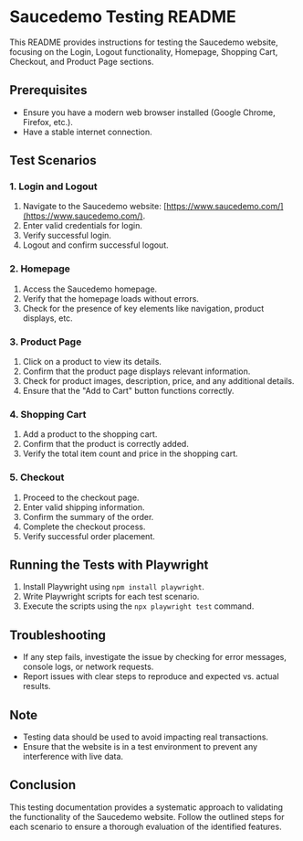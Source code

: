 # Saucedemo Testing README
 
This README provides instructions for testing the Saucedemo website, focusing on the Login, Logout functionality, Homepage, Shopping Cart, Checkout, and Product Page sections.
 
## Prerequisites
- Ensure you have a modern web browser installed (Google Chrome, Firefox, etc.).
- Have a stable internet connection.
 
## Test Scenarios
 
### 1. Login and Logout
1. Navigate to the Saucedemo website: [https://www.saucedemo.com/](https://www.saucedemo.com/).
2. Enter valid credentials for login.
3. Verify successful login.
4. Logout and confirm successful logout.
 
### 2. Homepage
1. Access the Saucedemo homepage.
2. Verify that the homepage loads without errors.
3. Check for the presence of key elements like navigation, product displays, etc.
 
### 3. Product Page
1. Click on a product to view its details.
2. Confirm that the product page displays relevant information.
3. Check for product images, description, price, and any additional details.
4. Ensure that the "Add to Cart" button functions correctly.
 
### 4. Shopping Cart
1. Add a product to the shopping cart.
2. Confirm that the product is correctly added.
3. Verify the total item count and price in the shopping cart.
 
### 5. Checkout
1. Proceed to the checkout page.
2. Enter valid shipping information.
3. Confirm the summary of the order.
4. Complete the checkout process.
5. Verify successful order placement.
 
## Running the Tests with Playwright
1. Install Playwright using `npm install playwright`.
2. Write Playwright scripts for each test scenario.
3. Execute the scripts using the `npx playwright test` command.
 
## Troubleshooting
- If any step fails, investigate the issue by checking for error messages, console logs, or network requests.
- Report issues with clear steps to reproduce and expected vs. actual results.
 
## Note
- Testing data should be used to avoid impacting real transactions.
- Ensure that the website is in a test environment to prevent any interference with live data.
 
## Conclusion
This testing documentation provides a systematic approach to validating the functionality of the Saucedemo website. Follow the outlined steps for each scenario to ensure a thorough evaluation of the identified features.